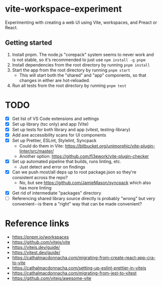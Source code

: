 # vite-workspace-experiment

Experimenting with creating a web UI using Vite, workspaces, and Preact or React.

## Getting started

1. Install pnpm. The node.js "corepack" system seems to never work and is not stable, so it's recommended to just use `npm install -g pnpm`
2. Install dependencies from the root directory by running `pnpm install`
3. Start the app from the root directory by running `pnpm start`
   - This will start both the "shared" and "app" components, so that changes in either are hot-reloaded.
4. Run all tests from the root directory by running `pnpm test`

# TODO

- [x] Get list of VS Code extensions and settings
- [x] Set up library (tsc only) and app (Vite)
- [x] Set up tests for both library and app (vitest, testing-library)
- [x] Add axe accessibility scans for UI components
- [x] Set up Prettier, ESLint, Stylelint, Syncpack
  - Could do them in Vite: https://bitbucket.org/unimorphic/vite-plugin-linter/src/master/
  - Another option: https://github.com/fi3ework/vite-plugin-checker
- [x] Set up automated pipeline that builds, runs linting, etc.
  - Just detect and error on findings
- [x] Can we push most/all deps up to root package.json so they're consistent across the repo?
  - No, but see https://github.com/JamieMason/syncpack which also has more linting
- [x] Get rid of intermediate "packages" directory
- [ ] Referencing shared library source directly is probably "wrong" but very convenient--is there a "right" way that can be made convenient?

# Reference links

- https://pnpm.io/workspaces
- https://github.com/vitejs/vite
- https://vitejs.dev/guide/
- https://vitest.dev/guide/
- https://cathalmacdonnacha.com/migrating-from-create-react-app-cra-to-vite
- https://cathalmacdonnacha.com/setting-up-eslint-prettier-in-vitejs
- https://cathalmacdonnacha.com/migrating-from-jest-to-vitest
- https://github.com/vitejs/awesome-vite
